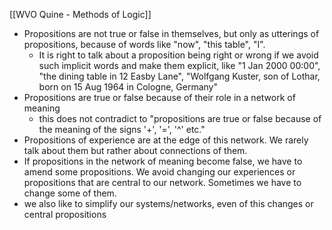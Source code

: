 [[WVO Quine - Methods of Logic]]

- Propositions are not true or false in themselves, but only as utterings of propositions, because of words like "now", "this table", "I".
	- It is right to talk about a proposition being right or wrong if we avoid such implicit words and make them explicit, like "1 Jan 2000 00:00", "the dining table in 12 Easby Lane", "Wolfgang Kuster, son of Lothar, born on 15 Aug 1964 in Cologne, Germany"
- Propositions are true or false because of their role in a network of meaning
	- this does not contradict to "propositions are true or false because of the meaning of the signs '+', '=', '^' etc."
- Propositions of experience are at the edge of this network. We rarely talk about them but rather about connections of them.
- If propositions in the network of meaning become false, we have to amend some propositions. We avoid changing our experiences or propositions that are central to our network. Sometimes we have to change some of them.
- we also like to simplify our systems/networks, even of this changes or central propositions